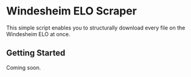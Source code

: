 # Windesheim ELO Scraper
This simple script enables you to structurally download every file on the Windesheim ELO at once.

## Getting Started
Coming soon.